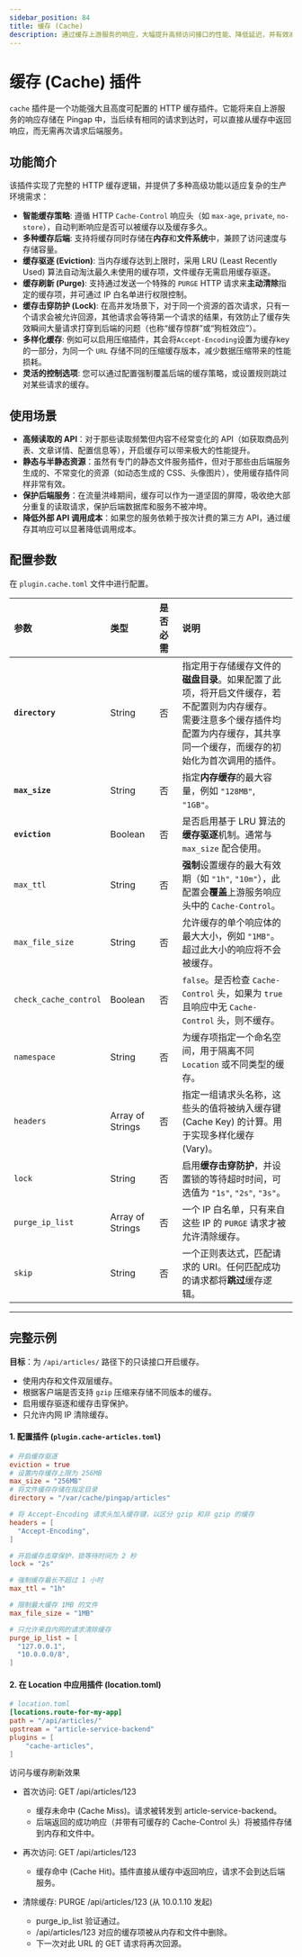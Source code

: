 ```yaml
---
sidebar_position: 84
title: 缓存 (Cache)
description: 通过缓存上游服务的响应，大幅提升高频访问接口的性能、降低延迟，并有效减轻后端服务负载。支持内存与文件双层缓存、缓存驱逐、缓存刷新等高级功能。
---
```


# 缓存 (Cache) 插件

`cache` 插件是一个功能强大且高度可配置的 HTTP 缓存插件。它能将来自上游服务的响应存储在 Pingap 中，当后续有相同的请求到达时，可以直接从缓存中返回响应，而无需再次请求后端服务。



## 功能简介

该插件实现了完整的 HTTP 缓存逻辑，并提供了多种高级功能以适应复杂的生产环境需求：

* **智能缓存策略**: 遵循 HTTP `Cache-Control` 响应头（如 `max-age`, `private`, `no-store`），自动判断响应是否可以被缓存以及缓存多久。
* **多种缓存后端**: 支持将缓存同时存储在**内存**和**文件系统**中，兼顾了访问速度与存储容量。
* **缓存驱逐 (Eviction)**: 当内存缓存达到上限时，采用 LRU (Least Recently Used) 算法自动淘汰最久未使用的缓存项，文件缓存无需启用缓存驱逐。
* **缓存刷新 (Purge)**: 支持通过发送一个特殊的 `PURGE` HTTP 请求来**主动清除**指定的缓存项，并可通过 IP 白名单进行权限控制。
* **缓存击穿防护 (Lock)**: 在高并发场景下，对于同一个资源的首次请求，只有一个请求会被允许回源，其他请求会等待第一个请求的结果，有效防止了缓存失效瞬间大量请求打穿到后端的问题（也称“缓存惊群”或“狗桩效应”）。
* **多样化缓存**: 例如可以启用压缩插件，其会将`Accept-Encoding`设置为缓存key的一部分，为同一个 `URL` 存储不同的压缩缓存版本，减少数据压缩带来的性能损耗。
* **灵活的控制选项**: 您可以通过配置强制覆盖后端的缓存策略，或设置规则跳过对某些请求的缓存。

## 使用场景

* **高频读取的 API**：对于那些读取频繁但内容不经常变化的 API（如获取商品列表、文章详情、配置信息等），开启缓存可以带来极大的性能提升。
* **静态与半静态资源**：虽然有专门的静态文件服务插件，但对于那些由后端服务生成的、不常变化的资源（如动态生成的 CSS、头像图片），使用缓存插件同样非常有效。
* **保护后端服务**：在流量洪峰期间，缓存可以作为一道坚固的屏障，吸收绝大部分重复的读取请求，保护后端数据库和服务不被冲垮。
* **降低外部 API 调用成本**：如果您的服务依赖于按次计费的第三方 API，通过缓存其响应可以显著降低调用成本。

## 配置参数

在 `plugin.cache.toml` 文件中进行配置。

| 参数                  | 类型             | 是否必需 | 说明                                                                                                                                                                                     |
| :-------------------- | :--------------- | :------- | :--------------------------------------------------------------------------------------------------------------------------------------------------------------------------------------- |
| **`directory`**       | String           | 否       | 指定用于存储缓存文件的**磁盘目录**。如果配置了此项，将开启文件缓存，若不配置则为内存缓存。<br />需要注意多个缓存插件均配置为内存缓存，其共享同一个缓存，而缓存的初始化为首次调用的插件。 |
| **`max_size`**        | String           | 否       | 指定**内存缓存**的最大容量，例如 `"128MB"`, `"1GB"`。                                                                                                                                    |
| **`eviction`**        | Boolean          | 否       | 是否启用基于 LRU 算法的**缓存驱逐**机制。通常与 `max_size` 配合使用。                                                                                                                    |
| `max_ttl`             | String           | 否       | **强制**设置缓存的最大有效期（如 `"1h"`, `"10m"`），此配置会**覆盖**上游服务响应头中的 `Cache-Control`。                                                                                 |
| `max_file_size`       | String           | 否       | 允许缓存的单个响应体的最大大小，例如 `"1MB"`。超过此大小的响应将不会被缓存。                                                                                                             |
| `check_cache_control` | Boolean          | 否       | `false`。是否检查 `Cache-Control` 头，如果为 `true` 且响应中无 `Cache-Control` 头，则不缓存。                                                                                            |
| `namespace`           | String           | 否       | 为缓存项指定一个命名空间，用于隔离不同 `Location` 或不同类型的缓存。                                                                                                                     |
| `headers`             | Array of Strings | 否       | 指定一组请求头名称，这些头的值将被纳入缓存键 (Cache Key) 的计算。用于实现多样化缓存 (Vary)。                                                                                             |
| `lock`                | String           | 否       | 启用**缓存击穿防护**，并设置锁的等待超时时间，可选值为 `"1s"`, `"2s"`, `"3s"`。                                                                                                          |
| `purge_ip_list`       | Array of Strings | 否       | 一个 IP 白名单，只有来自这些 IP 的 `PURGE` 请求才被允许清除缓存。                                                                                                                        |
| `skip`                | String           | 否       | 一个正则表达式，匹配请求的 URI。任何匹配成功的请求都将**跳过**缓存逻辑。                                                                                                                 |

---

## 完整示例

**目标**：为 `/api/articles/` 路径下的只读接口开启缓存。
* 使用内存和文件双层缓存。
* 根据客户端是否支持 `gzip` 压缩来存储不同版本的缓存。
* 启用缓存驱逐和缓存击穿保护。
* 只允许内网 IP 清除缓存。

#### 1. 配置插件 (`plugin.cache-articles.toml`)
```toml
# 开启缓存驱逐
eviction = true
# 设置内存缓存上限为 256MB
max_size = "256MB"
# 将文件缓存存储在指定目录
directory = "/var/cache/pingap/articles"

# 将 Accept-Encoding 请求头加入缓存键，以区分 gzip 和非 gzip 的缓存
headers = [
  "Accept-Encoding",
]

# 开启缓存击穿保护，锁等待时间为 2 秒
lock = "2s"

# 强制缓存最长不超过 1 小时
max_ttl = "1h"

# 限制最大缓存 1MB 的文件
max_file_size = "1MB"

# 只允许来自内网的请求清除缓存
purge_ip_list = [
  "127.0.0.1",
  "10.0.0.0/8",
]
```

#### 2. 在 Location 中应用插件 (location.toml)

```toml
# location.toml
[locations.route-for-my-app]
path = "/api/articles/"
upstream = "article-service-backend"
plugins = [
    "cache-articles",
]
```

访问与缓存刷新效果

- 首次访问: GET /api/articles/123
  - 缓存未命中 (Cache Miss)。请求被转发到 article-service-backend。
  - 后端返回的成功响应（并带有可缓存的 Cache-Control 头）将被插件存储到内存和文件中。

- 再次访问: GET /api/articles/123
  - 缓存命中 (Cache Hit)。插件直接从缓存中返回响应，请求不会到达后端服务。

- 清除缓存: PURGE /api/articles/123 (从 10.0.1.10 发起)
  - purge_ip_list 验证通过。
  - /api/articles/123 对应的缓存项被从内存和文件中删除。
  - 下一次对此 URL 的 GET 请求将再次回源。